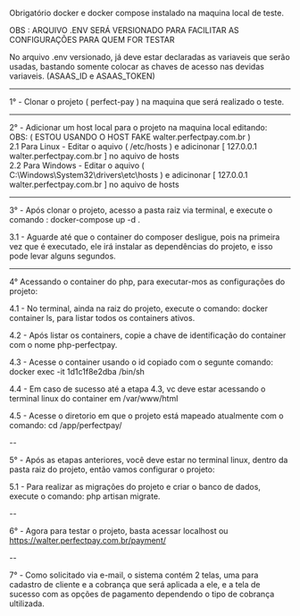 Obrigatório docker e docker compose instalado na maquina local de teste.

OBS : ARQUIVO .ENV SERÁ VERSIONADO PARA FACILITAR AS CONFIGURAÇÕES PARA QUEM FOR TESTAR

No arquivo .env versionado, já deve estar declaradas as variaveis que serão usadas, bastando somente colocar as chaves de acesso nas devidas variaveis. (ASAAS_ID e ASAAS_TOKEN) <br>

---

1° - Clonar o projeto ( perfect-pay ) na maquina que será realizado o teste.

---

2° - Adicionar um host local para o projeto na maquina local editando:<br>
OBS: ( ESTOU USANDO O HOST FAKE walter.perfectpay.com.br )<br>
2.1 Para Linux - Editar o aquivo ( /etc/hosts ) e adicinonar [ 127.0.0.1 walter.perfectpay.com.br ] no aquivo de hosts<br>
2.2 Para Windows - Editar o aquivo ( C:\Windows\System32\drivers\etc\hosts ) e adicinonar [ 127.0.0.1 walter.perfectpay.com.br ] no aquivo de hosts<br>

---

3° - Após clonar o projeto, acesso a pasta raiz via terminal, e execute o comando : docker-compose up -d .<br>

3.1 - Aguarde até que o container do composer desligue, pois na primeira vez que é executado, ele irá instalar as dependências do projeto, e isso pode levar alguns segundos.<br>

---

4° Acessando o container do php, para executar-mos as configurações do projeto:<br>

4.1 - No terminal, ainda na raiz do projeto, execute o comando: docker container ls, para listar todos os containers ativos.<br>

4.2 - Após listar os containers, copie a chave de identificação do container com o nome php-perfectpay.<br>

4.3 - Acesse o container usando o id copiado com o segunte comando: docker exec -it 1d1c1f8e2dba /bin/sh<br>

4.4 - Em caso de sucesso até a etapa 4.3, vc deve estar acessando o terminal linux do container em /var/www/html<br>

4.5 - Acesse o diretorio em que o projeto está mapeado atualmente com o comando: cd /app/perfectpay/<br>

--

5° - Após as etapas anteriores, você deve estar no terminal linux, dentro da pasta raiz do projeto, então vamos configurar o projeto:<br>

5.1 - Para realizar as migrações do projeto e criar o banco de dados, execute o comando: php artisan migrate.<br>

--

6° - Agora para testar o projeto, basta acessar localhost ou https://walter.perfectpay.com.br/payment/<br>

--

7° - Como solicitado via e-mail, o sistema contém 2 telas, uma para cadastro de cliente e a cobrança que será aplicada a ele, e a tela de sucesso com as opções de pagamento dependendo o tipo de cobrança ultilizada.<br>
